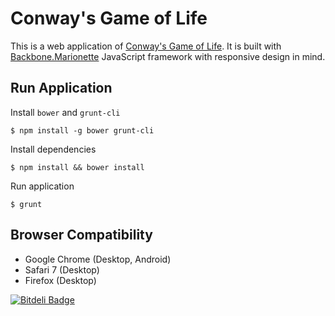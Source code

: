 # Conway's Game of Life
This is a web application of [Conway's Game of Life](http://en.wikipedia.org/wiki/Conway's_Game_of_Life). It is built with [Backbone.Marionette](https://github.com/marionettejs/backbone.marionette) JavaScript framework with responsive design in mind.


## Run Application
Install `bower` and `grunt-cli`
	
	$ npm install -g bower grunt-cli
	
Install dependencies

	$ npm install && bower install
	
Run application

	$ grunt


## Browser Compatibility
* Google Chrome (Desktop, Android)
* Safari 7 (Desktop)
* Firefox (Desktop)


[![Bitdeli Badge](https://d2weczhvl823v0.cloudfront.net/ssidorchick/game-life/trend.png)](https://bitdeli.com/free "Bitdeli Badge")

